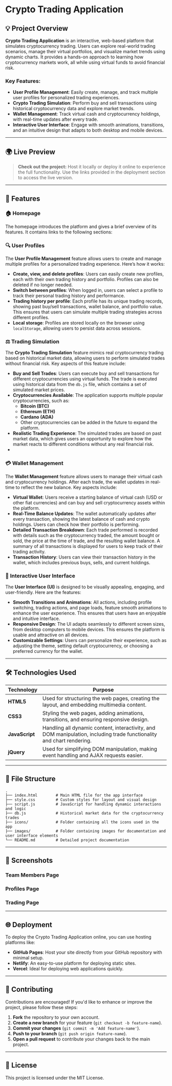 # Crypto Trading Application

## 💡 Project Overview

**Crypto Trading Application** is an interactive, web-based platform that simulates cryptocurrency trading. Users can explore real-world trading scenarios, manage their virtual portfolios, and visualize market trends using dynamic charts. It provides a hands-on approach to learning how cryptocurrency markets work, all while using virtual funds to avoid financial risk.

### Key Features:

- **User Profile Management**: Easily create, manage, and track multiple user profiles for personalized trading experiences.
- **Crypto Trading Simulation**: Perform buy and sell transactions using historical cryptocurrency data and explore market trends.
- **Wallet Management**: Track virtual cash and cryptocurrency holdings, with real-time updates after every trade.
- **Interactive User Interface**: Engage with smooth animations, transitions, and an intuitive design that adapts to both desktop and mobile devices.

---

## 🌍 Live Preview

> **Check out the project:** Host it locally or deploy it online to experience the full functionality. Use the links provided in the deployment section to access the live version.

---

## 👤 Features

### 🏠 **Homepage**

The homepage introduces the platform and gives a brief overview of its features. It contains links to the following sections:

### 🔍 **User Profiles**

The **User Profile Management** feature allows users to create and manage multiple profiles for a personalized trading experience. Here’s how it works:

- **Create, view, and delete profiles**: Users can easily create new profiles, each with their own trading history and portfolio. Profiles can also be deleted if no longer needed.
- **Switch between profiles**: When logged in, users can select a profile to track their personal trading history and performance.
- **Trading history per profile**: Each profile has its unique trading records, showing past buy/sell transactions, wallet balance, and portfolio value. This ensures that users can simulate multiple trading strategies across different profiles.
- **Local storage**: Profiles are stored locally on the browser using `localStorage`, allowing users to persist data across sessions.

### ⚖️ **Trading Simulation**

The **Crypto Trading Simulation** feature mimics real cryptocurrency trading based on historical market data, allowing users to perform simulated trades without financial risk. Key aspects of this feature include:

- **Buy and Sell Trades**: Users can execute buy and sell transactions for different cryptocurrencies using virtual funds. The trade is executed using historical data from the `db.js` file, which contains a set of simulated market prices.
- **Cryptocurrencies Available**: The application supports multiple popular cryptocurrencies, such as:
  - **Bitcoin (BTC)**
  - **Ethereum (ETH)**
  - **Cardano (ADA)**
  - Other cryptocurrencies can be added in the future to expand the platform.
- **Realistic Trading Experience**: The simulated trades are based on past market data, which gives users an opportunity to explore how the market reacts to different conditions without any real financial risk.
- 
### 💳 **Wallet Management**

The **Wallet Management** feature allows users to manage their virtual cash and cryptocurrency holdings. After each trade, the wallet updates in real-time to reflect the new balance. Key aspects include:

- **Virtual Wallet**: Users receive a starting balance of virtual cash (USD or other fiat currencies) and can buy and sell cryptocurrency assets within the platform.
- **Real-Time Balance Updates**: The wallet automatically updates after every transaction, showing the latest balance of cash and crypto holdings. Users can check how their portfolio is performing.
- **Detailed Transaction Breakdown**: Each trade performed is recorded with details such as the cryptocurrency traded, the amount bought or sold, the price at the time of trade, and the resulting wallet balance. A summary of all transactions is displayed for users to keep track of their trading activity.
- **Transaction History**: Users can view their transaction history in the wallet, which includes previous buys, sells, and current holdings.

### 🎨 **Interactive User Interface**

The **User Interface (UI)** is designed to be visually appealing, engaging, and user-friendly. Here are the features:

- **Smooth Transitions and Animations**: All actions, including profile switching, trading actions, and page loads, feature smooth animations to enhance the user experience. This ensures that users have an enjoyable and intuitive interface.
- **Responsive Design**: The UI adapts seamlessly to different screen sizes, from desktop computers to mobile devices. This ensures the platform is usable and attractive on all devices.
- **Customizable Settings**: Users can personalize their experience, such as adjusting the theme, setting default cryptocurrency, or choosing a preferred currency for the wallet.

---

## 🛠️ Technologies Used

| Technology       | Purpose                                                                                                               |
| ---------------- | --------------------------------------------------------------------------------------------------------------------- |
| **HTML5**        | Used for structuring the web pages, creating the layout, and embedding multimedia content.                            |
| **CSS3**         | Styling the web pages, adding animations, transitions, and ensuring responsive design.                                |
| **JavaScript**   | Handling all dynamic content, interactivity, and DOM manipulation, including trade functionality and chart rendering. |
| **jQuery**       | Used for simplifying DOM manipulation, making event handling and AJAX requests easier.                                |

---

## 📸 File Structure

```
.
├── index.html        # Main HTML file for the app interface
├── style.css         # Custom styles for layout and visual design
├── script.js         # JavaScript for handling dynamic interactions and logic
├── db.js             # Historical market data for the cryptocurrency trades
├── icons/            # Folder containing all the icons used in the app
├── images/           # Folder containing images for documentation and user interface elements
└── README.md         # Detailed project documentation
```

---

## 📸 Screenshots

### Team Members Page



### Profiles Page



### Trading Page



---

## 🌐 Deployment

To deploy the Crypto Trading Application online, you can use hosting platforms like:

- **GitHub Pages**: Host your site directly from your GitHub repository with minimal setup.
- **Netlify**: An easy-to-use platform for deploying static sites.
- **Vercel**: Ideal for deploying web applications quickly.

---

## 💪 Contributing

Contributions are encouraged! If you'd like to enhance or improve the project, please follow these steps:

1. **Fork** the repository to your own account.
2. **Create a new branch** for your feature (`git checkout -b feature-name`).
3. **Commit your changes** (`git commit -m 'Add feature-name'`).
4. **Push to your branch** (`git push origin feature-name`).
5. **Open a pull request** to contribute your changes back to the main project.

---

## 📄 License

This project is licensed under the MIT License.

